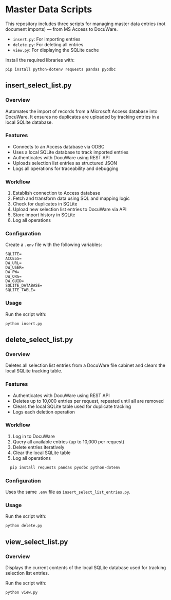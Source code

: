 # Master Data Scripts

This repository includes three scripts for managing master data entries (not document imports) — from MS Access to DocuWare.  
- `insert.py`: For importing entries  
- `delete.py`: For deleting all entries
- `view.py`: For displaying the SQLite cache

Install the required libraries with:

  ```bash
  pip install python-dotenv requests pandas pyodbc
  ```

## insert_select_list.py

### Overview
Automates the import of records from a Microsoft Access database into DocuWare. It ensures no duplicates are uploaded by tracking entries in a local SQLite database.

### Features

- Connects to an Access database via ODBC
- Uses a local SQLite database to track imported entries
- Authenticates with DocuWare using REST API
- Uploads selection list entries as structured JSON
- Logs all operations for traceability and debugging

### Workflow

1. Establish connection to Access database
2. Fetch and transform data using SQL and mapping logic
3. Check for duplicates in SQLite
4. Upload new selection list entries to DocuWare via API
5. Store import history in SQLite
6. Log all operations

### Configuration

Create a `.env` file with the following variables:

```
SQLITE=
ACCESS=
DW_URL=
DW_USER=
DW_PW=
DW_ORG=
DW_GUID=
SQLITE_DATABASE=
SQLITE_TABLE=
```

### Usage

Run the script with:

```bash
python insert.py
```

## delete_select_list.py

### Overview
Deletes all selection list entries from a DocuWare file cabinet and clears the local SQLite tracking table.

### Features

- Authenticates with DocuWare using REST API
- Deletes up to 10,000 entries per request, repeated until all are removed
- Clears the local SQLite table used for duplicate tracking
- Logs each deletion operation

### Workflow

1. Log in to DocuWare
2. Query all available entries (up to 10,000 per request)
3. Delete entries iteratively
4. Clear the local SQLite table
5. Log all operations

```bash
  pip install requests pandas pyodbc python-dotenv
```

### Configuration

Uses the same `.env` file as `insert_select_list_entries.py`.

### Usage

Run the script with:

```bash
python delete.py
```

## view_select_list.py

### Overview
Displays the current contents of the local SQLite database used for tracking selection list entries.

Run the script with:

```bash
python view.py
```